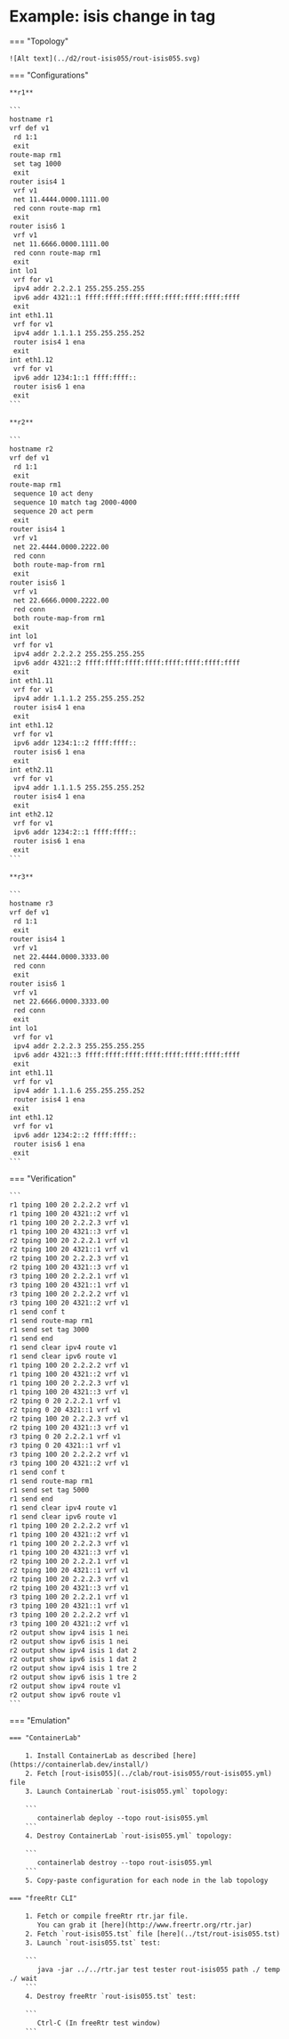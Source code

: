# Example: isis change in tag

=== "Topology"

    ![Alt text](../d2/rout-isis055/rout-isis055.svg)

=== "Configurations"

    **r1**

    ```
    hostname r1
    vrf def v1
     rd 1:1
     exit
    route-map rm1
     set tag 1000
     exit
    router isis4 1
     vrf v1
     net 11.4444.0000.1111.00
     red conn route-map rm1
     exit
    router isis6 1
     vrf v1
     net 11.6666.0000.1111.00
     red conn route-map rm1
     exit
    int lo1
     vrf for v1
     ipv4 addr 2.2.2.1 255.255.255.255
     ipv6 addr 4321::1 ffff:ffff:ffff:ffff:ffff:ffff:ffff:ffff
     exit
    int eth1.11
     vrf for v1
     ipv4 addr 1.1.1.1 255.255.255.252
     router isis4 1 ena
     exit
    int eth1.12
     vrf for v1
     ipv6 addr 1234:1::1 ffff:ffff::
     router isis6 1 ena
     exit
    ```

    **r2**

    ```
    hostname r2
    vrf def v1
     rd 1:1
     exit
    route-map rm1
     sequence 10 act deny
     sequence 10 match tag 2000-4000
     sequence 20 act perm
     exit
    router isis4 1
     vrf v1
     net 22.4444.0000.2222.00
     red conn
     both route-map-from rm1
     exit
    router isis6 1
     vrf v1
     net 22.6666.0000.2222.00
     red conn
     both route-map-from rm1
     exit
    int lo1
     vrf for v1
     ipv4 addr 2.2.2.2 255.255.255.255
     ipv6 addr 4321::2 ffff:ffff:ffff:ffff:ffff:ffff:ffff:ffff
     exit
    int eth1.11
     vrf for v1
     ipv4 addr 1.1.1.2 255.255.255.252
     router isis4 1 ena
     exit
    int eth1.12
     vrf for v1
     ipv6 addr 1234:1::2 ffff:ffff::
     router isis6 1 ena
     exit
    int eth2.11
     vrf for v1
     ipv4 addr 1.1.1.5 255.255.255.252
     router isis4 1 ena
     exit
    int eth2.12
     vrf for v1
     ipv6 addr 1234:2::1 ffff:ffff::
     router isis6 1 ena
     exit
    ```

    **r3**

    ```
    hostname r3
    vrf def v1
     rd 1:1
     exit
    router isis4 1
     vrf v1
     net 22.4444.0000.3333.00
     red conn
     exit
    router isis6 1
     vrf v1
     net 22.6666.0000.3333.00
     red conn
     exit
    int lo1
     vrf for v1
     ipv4 addr 2.2.2.3 255.255.255.255
     ipv6 addr 4321::3 ffff:ffff:ffff:ffff:ffff:ffff:ffff:ffff
     exit
    int eth1.11
     vrf for v1
     ipv4 addr 1.1.1.6 255.255.255.252
     router isis4 1 ena
     exit
    int eth1.12
     vrf for v1
     ipv6 addr 1234:2::2 ffff:ffff::
     router isis6 1 ena
     exit
    ```

=== "Verification"

    ```
    r1 tping 100 20 2.2.2.2 vrf v1
    r1 tping 100 20 4321::2 vrf v1
    r1 tping 100 20 2.2.2.3 vrf v1
    r1 tping 100 20 4321::3 vrf v1
    r2 tping 100 20 2.2.2.1 vrf v1
    r2 tping 100 20 4321::1 vrf v1
    r2 tping 100 20 2.2.2.3 vrf v1
    r2 tping 100 20 4321::3 vrf v1
    r3 tping 100 20 2.2.2.1 vrf v1
    r3 tping 100 20 4321::1 vrf v1
    r3 tping 100 20 2.2.2.2 vrf v1
    r3 tping 100 20 4321::2 vrf v1
    r1 send conf t
    r1 send route-map rm1
    r1 send set tag 3000
    r1 send end
    r1 send clear ipv4 route v1
    r1 send clear ipv6 route v1
    r1 tping 100 20 2.2.2.2 vrf v1
    r1 tping 100 20 4321::2 vrf v1
    r1 tping 100 20 2.2.2.3 vrf v1
    r1 tping 100 20 4321::3 vrf v1
    r2 tping 0 20 2.2.2.1 vrf v1
    r2 tping 0 20 4321::1 vrf v1
    r2 tping 100 20 2.2.2.3 vrf v1
    r2 tping 100 20 4321::3 vrf v1
    r3 tping 0 20 2.2.2.1 vrf v1
    r3 tping 0 20 4321::1 vrf v1
    r3 tping 100 20 2.2.2.2 vrf v1
    r3 tping 100 20 4321::2 vrf v1
    r1 send conf t
    r1 send route-map rm1
    r1 send set tag 5000
    r1 send end
    r1 send clear ipv4 route v1
    r1 send clear ipv6 route v1
    r1 tping 100 20 2.2.2.2 vrf v1
    r1 tping 100 20 4321::2 vrf v1
    r1 tping 100 20 2.2.2.3 vrf v1
    r1 tping 100 20 4321::3 vrf v1
    r2 tping 100 20 2.2.2.1 vrf v1
    r2 tping 100 20 4321::1 vrf v1
    r2 tping 100 20 2.2.2.3 vrf v1
    r2 tping 100 20 4321::3 vrf v1
    r3 tping 100 20 2.2.2.1 vrf v1
    r3 tping 100 20 4321::1 vrf v1
    r3 tping 100 20 2.2.2.2 vrf v1
    r3 tping 100 20 4321::2 vrf v1
    r2 output show ipv4 isis 1 nei
    r2 output show ipv6 isis 1 nei
    r2 output show ipv4 isis 1 dat 2
    r2 output show ipv6 isis 1 dat 2
    r2 output show ipv4 isis 1 tre 2
    r2 output show ipv6 isis 1 tre 2
    r2 output show ipv4 route v1
    r2 output show ipv6 route v1
    ```

=== "Emulation"

    === "ContainerLab"

        1. Install ContainerLab as described [here](https://containerlab.dev/install/)  
        2. Fetch [rout-isis055](../clab/rout-isis055/rout-isis055.yml) file  
        3. Launch ContainerLab `rout-isis055.yml` topology:  

        ```
           containerlab deploy --topo rout-isis055.yml  
        ```
        4. Destroy ContainerLab `rout-isis055.yml` topology:  

        ```
           containerlab destroy --topo rout-isis055.yml  
        ```
        5. Copy-paste configuration for each node in the lab topology

    === "freeRtr CLI"

        1. Fetch or compile freeRtr rtr.jar file.  
           You can grab it [here](http://www.freertr.org/rtr.jar)  
        2. Fetch `rout-isis055.tst` file [here](../tst/rout-isis055.tst)  
        3. Launch `rout-isis055.tst` test:  

        ```
           java -jar ../../rtr.jar test tester rout-isis055 path ./ temp ./ wait
        ```
        4. Destroy freeRtr `rout-isis055.tst` test:  

        ```
           Ctrl-C (In freeRtr test window)
        ```

